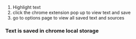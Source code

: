 1. Highlight text
2. click the chrome extension pop up to view text and save
3. go to options page to view all saved text and sources

### Text is saved in chrome local storage